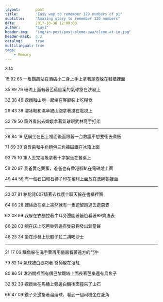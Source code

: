 ```yaml
---
layout:       post
title:        "Easy way to remember 120 numbers of pi"
subtitle:     "Amazing story to remember 120 numbers"
date:         2017-10-30 12:00:00
author:       "Luyi"
header-img:   "img/in-post/post-eleme-pwa/eleme-at-io.jpg"
header-mask:  0.3
catalog:      true
multilingual: true
tags:
    - Memory
---
```


3.14 

15 92 65 一隻鸚鵡站在酒店小二身上手上拿著尿壺躲在鞋櫃裡面
 
35 89 79 珊瑚上面有著芭蕉圖案的氣球掛在沙發上
  
32 38 46 嫦娥和山胞一起坐在客廳裝上吃糧食

26 43 38 溜冰鞋和濕傘被山胞拿著掛在電視上

32 79 50 窗外看出去嫦娥拿著氣球跟武林高手打架
<hr> 
28 84 19 惡霸坐在巴士裡面後面跟著一台救護車想要衝去煮飯

71 69 39 奇異果和牛角麵包三角褲磁鐵在冰箱上面

93 75 10 軍人丟完垃圾拿著十字架坐在餐桌上

58 20 97 我爸愛吃鵝蛋，爸爸也有香港腳趴在電磁爐上面

49 44 59 有一個石臼和石獅子印在棺材上面放在洗碗朝裡面
<hr>

23 07 81 駱駝背007騎著去找護士聊天躲在書櫃裡面

64 06 28 螺絲放在桌上突然就有一隻逗留跑過去逛惡霸

62 08 99 我躲在衣櫃拉著牛耳旁邊圍著籬笆看著99乘法表

86 28 03 躺在床上吃芭樂旁邊有隻惡狗發出鈴當聲

48 25 34 坐在沙發上玩骰子拉二胡喝沙士
<hr>
 
21 17 06 鱷魚躲在洗手曹再用儀器看著遠方的鬥牛

79 82 14 氣球被白鵝叼著 醫師躲在浴缸

80 86 51 淋浴間裡面有個巴黎鐵塔上面長著芭樂還有烏魚子

32 82 30 嫦娥坐在馬桶上旁邊白鵝後面撞來了山石

66 47 09 鏡子旁邊掛著溜溜球，看到一個司機坐在菱角

<style>
p{
      margin: 15px 0;
}
</style>